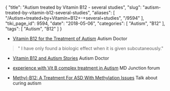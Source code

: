 {
    "title": "Autism treated by Vitamin B12 - several studies",
    "slug": "autism-treated-by-vitamin-b12-several-studies",
    "aliases": [
        "/Autism+treated+by+Vitamin+B12+-+several+studies",
        "/9594"
    ],
    "tiki_page_id": 9594,
    "date": "2018-05-06",
    "categories": [
        "Autism",
        "B12"
    ],
    "tags": [
        "Autism",
        "B12"
    ]
}


* [Vitamin B12 for the Treatment of Autism](http://www.theautismdoctor.com/vitamin-b12-for-the-treatment-of-autism/) Autism Doctor

> " I have only found a biologic effect when it is given subcutaneously."

* [Vitamin B12 and Autism Stories](http://www.theautismdoctor.com/vitamin-b12-and-autism-stories/)  Autism Doctor

* [experience with Vit B complex treatment in Autism](https://www.mdjunction.com/forums/autism-discussions/general-support/10863968-experience-with-vit-b-complex-treatment-in-autism) MD Junction forum

* [Methyl-B12: A Treatment For ASD With Methylation Issues](https://tacanow.org/family-resources/methyl-b12-a-treatment-for-asd-with-methylation-issues/) Talk about curing autism